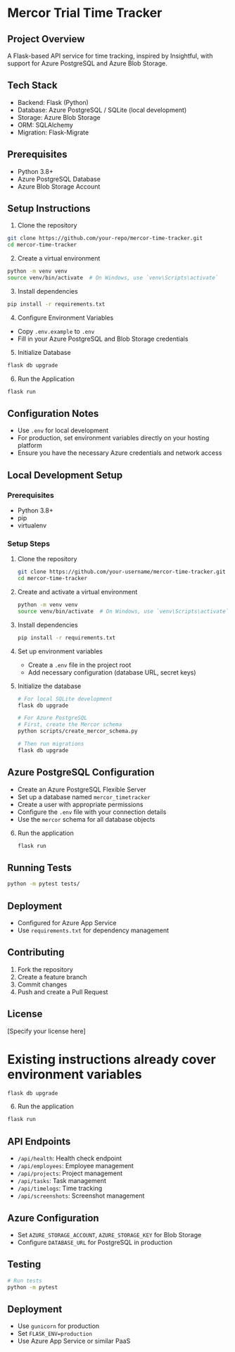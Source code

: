 # Mercor Trial Time Tracker

## Project Overview
A Flask-based API service for time tracking, inspired by Insightful, with support for Azure PostgreSQL and Azure Blob Storage.

## Tech Stack
- Backend: Flask (Python)
- Database: Azure PostgreSQL / SQLite (local development)
- Storage: Azure Blob Storage
- ORM: SQLAlchemy
- Migration: Flask-Migrate

## Prerequisites
- Python 3.8+
- Azure PostgreSQL Database
- Azure Blob Storage Account

## Setup Instructions

1. Clone the repository
```bash
git clone https://github.com/your-repo/mercor-time-tracker.git
cd mercor-time-tracker
```

2. Create a virtual environment
```bash
python -m venv venv
source venv/bin/activate  # On Windows, use `venv\Scripts\activate`
```

3. Install dependencies
```bash
pip install -r requirements.txt
```

4. Configure Environment Variables
- Copy `.env.example` to `.env`
- Fill in your Azure PostgreSQL and Blob Storage credentials

5. Initialize Database
```bash
flask db upgrade
```

6. Run the Application
```bash
flask run
```

## Configuration Notes
- Use `.env` for local development
- For production, set environment variables directly on your hosting platform
- Ensure you have the necessary Azure credentials and network access

## Local Development Setup

### Prerequisites
- Python 3.8+
- pip
- virtualenv

### Setup Steps
1. Clone the repository
   ```bash
   git clone https://github.com/your-username/mercor-time-tracker.git
   cd mercor-time-tracker
   ```

2. Create and activate a virtual environment
   ```bash
   python -m venv venv
   source venv/bin/activate  # On Windows, use `venv\Scripts\activate`
   ```

3. Install dependencies
   ```bash
   pip install -r requirements.txt
   ```

4. Set up environment variables
   - Create a `.env` file in the project root
   - Add necessary configuration (database URL, secret keys)

5. Initialize the database
   ```bash
   # For local SQLite development
   flask db upgrade
   
   # For Azure PostgreSQL
   # First, create the Mercor schema
   python scripts/create_mercor_schema.py
   
   # Then run migrations
   flask db upgrade
   ```

## Azure PostgreSQL Configuration
- Create an Azure PostgreSQL Flexible Server
- Set up a database named `mercor_timetracker`
- Create a user with appropriate permissions
- Configure the `.env` file with your connection details
- Use the `mercor` schema for all database objects

6. Run the application
   ```bash
   flask run
   ```

## Running Tests
```bash
python -m pytest tests/
```

## Deployment
- Configured for Azure App Service
- Use `requirements.txt` for dependency management

## Contributing
1. Fork the repository
2. Create a feature branch
3. Commit changes
4. Push and create a Pull Request

## License
[Specify your license here]

# Existing instructions already cover environment variables

```bash
flask db upgrade
```

6. Run the application
```bash
flask run
```

## API Endpoints
- `/api/health`: Health check endpoint
- `/api/employees`: Employee management
- `/api/projects`: Project management
- `/api/tasks`: Task management
- `/api/timelogs`: Time tracking
- `/api/screenshots`: Screenshot management

## Azure Configuration
- Set `AZURE_STORAGE_ACCOUNT`, `AZURE_STORAGE_KEY` for Blob Storage
- Configure `DATABASE_URL` for PostgreSQL in production

## Testing
```bash
# Run tests
python -m pytest
```

## Deployment
- Use `gunicorn` for production
- Set `FLASK_ENV=production`
- Use Azure App Service or similar PaaS

